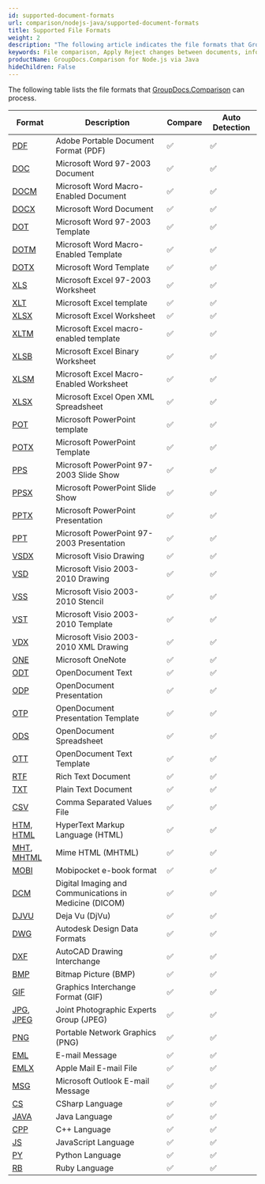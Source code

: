 ```yaml
---
id: supported-document-formats
url: comparison/nodejs-java/supported-document-formats
title: Supported File Formats
weight: 2
description: "The following article indicates the file formats that GroupDocs.Comparison can work with."
keywords: File comparison, Apply Reject changes between documents, information extraction
productName: GroupDocs.Comparison for Node.js via Java
hideChildren: False
---
```


The following table lists the file formats that [GroupDocs.Comparison](https://products.groupdocs.com/comparison/nodejs-java) can process.

| Format                                                                                                                      | Description                                            | Compare | Auto Detection |
| --------------------------------------------------------------------------------------------------------------------------- | ------------------------------------------------------ | --------| -------------- |
| [PDF](https://docs.fileformat.com/pdf/)                                                                                     | Adobe Portable Document Format (PDF)                   |    ✅   |       ✅      |
| [DOC](https://docs.fileformat.com/word-processing/doc/)                                                                     | Microsoft Word 97-2003 Document                        |    ✅   |       ✅      |
| [DOCM](https://docs.fileformat.com/word-processing/docm/)                                                                   | Microsoft Word Macro-Enabled Document                  |    ✅   |       ✅      |
| [DOCX](https://docs.fileformat.com/word-processing/docx/)                                                                   | Microsoft Word Document                                |    ✅   |       ✅      |
| [DOT](https://docs.fileformat.com/word-processing/dot/)                                                                     | Microsoft Word 97-2003 Template                        |    ✅   |       ✅      |
| [DOTM](https://docs.fileformat.com/word-processing/dotm/)                                                                   | Microsoft Word Macro-Enabled Template                  |    ✅   |       ✅      |
| [DOTX](https://docs.fileformat.com/word-processing/dotx/)                                                                   | Microsoft Word Template                                |    ✅   |       ✅      |
| [XLS](https://docs.fileformat.com/spreadsheet/xls/)                                                                         | Microsoft Excel 97-2003 Worksheet                      |    ✅   |       ✅      |
| [XLT](https://docs.fileformat.com/spreadsheet/xlt/)                                                                         | Microsoft Excel template                               |    ✅   |       ✅      |
| [XLSX](https://docs.fileformat.com/spreadsheet/xlsx/)                                                                       | Microsoft Excel Worksheet                              |    ✅   |       ✅      |
| [XLTM](https://docs.fileformat.com/spreadsheet/xltm/)                                                                       | Microsoft Excel macro-enabled template                 |    ✅   |       ✅      |
| [XLSB](https://docs.fileformat.com/spreadsheet/xlsb/)                                                                       | Microsoft Excel Binary Worksheet                       |    ✅   |       ✅      |
| [XLSM](https://docs.fileformat.com/spreadsheet/xlsm/)                                                                       | Microsoft Excel Macro-Enabled Worksheet                |    ✅   |       ✅      |
| [XLSX](https://docs.fileformat.com/spreadsheet/xlsx/)                                                                       | Microsoft Excel Open XML Spreadsheet                   |    ✅   |       ✅      |
| [POT](https://docs.fileformat.com/presentation/pot/)                                                                        | Microsoft PowerPoint template                          |    ✅   |       ✅      |
| [POTX](https://docs.fileformat.com/presentation/potx/)                                                                      | Microsoft PowerPoint Template                          |    ✅   |       ✅      |
| [PPS](https://docs.fileformat.com/presentation/pps/)                                                                        | Microsoft PowerPoint 97-2003 Slide Show                |    ✅   |       ✅      |
| [PPSX](https://docs.fileformat.com/presentation/ppsx/)                                                                      | Microsoft PowerPoint Slide Show                        |    ✅   |       ✅      |
| [PPTX](https://docs.fileformat.com/presentation/pptx/)                                                                      | Microsoft PowerPoint Presentation                      |    ✅   |       ✅      |
| [PPT](https://docs.fileformat.com/presentation/ppt/)                                                                        | Microsoft PowerPoint 97-2003 Presentation              |    ✅   |       ✅      |
| [VSDX](https://docs.fileformat.com/image/vsdx/)                                                                             | Microsoft Visio Drawing                                |    ✅   |       ✅      |
| [VSD](https://docs.fileformat.com/image/vsd/)                                                                               | Microsoft Visio 2003-2010 Drawing                      |    ✅   |       ✅      |
| [VSS](https://docs.fileformat.com/image/vss/)                                                                               | Microsoft Visio 2003-2010 Stencil                      |    ✅   |       ✅      |
| [VST](https://docs.fileformat.com/image/vst/)                                                                               | Microsoft Visio 2003-2010 Template                     |    ✅   |       ✅      |
| [VDX](https://docs.fileformat.com/image/vdx/)                                                                               | Microsoft Visio 2003-2010 XML Drawing                  |    ✅   |       ✅      |
| [ONE](https://docs.fileformat.com/note-taking/one/)                                                                         | Microsoft OneNote                                      |    ✅   |       ✅      |
| [ODT](https://docs.fileformat.com/word-processing/odt/)                                                                     | OpenDocument Text                                      |    ✅   |       ✅      |
| [ODP](https://docs.fileformat.com/presentation/odp/)                                                                        | OpenDocument Presentation                              |    ✅   |       ✅      |
| [OTP](https://docs.fileformat.com/presentation/otp/)                                                                        | OpenDocument Presentation Template                     |    ✅   |       ✅      |
| [ODS](https://docs.fileformat.com/spreadsheet/ods/)                                                                         | OpenDocument Spreadsheet                               |    ✅   |       ✅      |
| [OTT](https://docs.fileformat.com/word-processing/ott/)                                                                     | OpenDocument Text Template                             |    ✅   |       ✅      |
| [RTF](https://docs.fileformat.com/word-processing/rtf/)                                                                     | Rich Text Document                                     |    ✅   |       ✅      |
| [TXT](https://docs.fileformat.com/word-processing/txt/)                                                                     | Plain Text Document                                    |    ✅   |       ✅      |
| [CSV](https://docs.fileformat.com/spreadsheet/csv/)                                                                         | Comma Separated Values File                            |    ✅   |       ✅      |
| [HTM, HTML](https://docs.fileformat.com/web/html/)                                                                          | HyperText Markup Language (HTML)                       |    ✅   |       ✅      |
| [MHT](https://docs.fileformat.com/web/mhtml/), [MHTML](https://docs.fileformat.com/web/mhtml/)                              | Mime HTML (MHTML)                                      |    ✅   |       ✅      |
| [MOBI](https://docs.fileformat.com/ebook/mobi/)                                                                             | Mobipocket e-book format                               |    ✅   |       ✅      |
| [DCM](https://docs.fileformat.com/image/dcm/)                                                                               | Digital Imaging and Communications in Medicine (DICOM) |    ✅   |       ✅      |
| [DJVU](https://docs.fileformat.com/image/djvu/)                                                                             | Deja Vu (DjVu)                                         |    ✅   |       ✅      |
| [DWG](https://docs.fileformat.com/cad/dwg/)                                                                                 | Autodesk Design Data Formats                           |    ✅   |       ✅      |
| [DXF](https://docs.fileformat.com/cad/dxf/)                                                                                 | AutoCAD Drawing Interchange                            |    ✅   |       ✅      |
| [BMP](https://docs.fileformat.com/image/bmp/)                                                                               | Bitmap Picture (BMP)                                   |    ✅   |       ✅      |
| [GIF](https://docs.fileformat.com/image/gif/)                                                                               | Graphics Interchange Format (GIF)                      |    ✅   |       ✅      |
| [JPG](https://docs.fileformat.com/specification/image/jpeg), [JPEG](https://docs.fileformat.com/specification/image/jpeg)   | Joint Photographic Experts Group (JPEG)                |    ✅   |       ✅      |
| [PNG](https://docs.fileformat.com/image/png/)                                                                               | Portable Network Graphics (PNG)                        |    ✅   |       ✅      |
| [EML](https://docs.fileformat.com/email/eml/)                                                                               | E-mail Message                                         |    ✅   |       ✅      |
| [EMLX](https://docs.fileformat.com/email/emlx/)                                                                             | Apple Mail E-mail File                                 |    ✅   |       ✅      |
| [MSG](https://docs.fileformat.com/email/msg/)                                                                               | Microsoft Outlook E-mail Message                       |    ✅   |       ✅      |
| [CS](https://docs.fileformat.com/programming/cs/)                                                                           | CSharp Language                                        |    ✅   |       ✅      |
| [JAVA](https://docs.fileformat.com/programming/nodejs-java/)                                                                | Java Language                                          |    ✅   |       ✅      |
| [CPP](https://docs.fileformat.com/programming/cpp/)                                                                         | C++ Language                                           |    ✅   |       ✅      |
| [JS](https://docs.fileformat.com/web/js/)                                                                                   | JavaScript Language                                    |    ✅   |       ✅      |
| [PY](https://docs.fileformat.com/programming/py/)                                                                           | Python Language                                        |    ✅   |       ✅      |
| [RB](https://docs.fileformat.com/ebook/rb/)                                                                                 | Ruby Language                                          |    ✅   |       ✅      |
